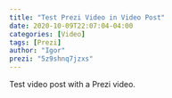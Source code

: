 ```yaml
---
title: "Test Prezi Video in Video Post"
date: 2020-10-09T22:07:04-04:00
categories: [Video]
tags: [Prezi]
author: "Igor"
prezi: "5z9shnq7jzxs"
---
```


Test video post with a Prezi video.

